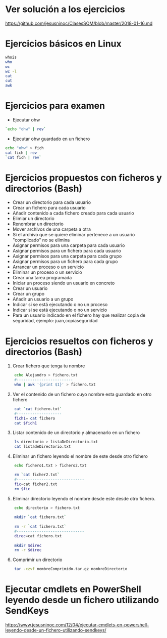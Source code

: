 # Ver solución a los ejercicios
https://github.com/jesusninoc/ClasesSOM/blob/master/2018-01-16.md

# Ejercicios básicos en Linux
```Bash
whois
who
wc
wc -l
cat
cut
awk
```

# Ejercicios para examen

- Ejecutar ohw
```bash
`echo "ohw" | rev`
```
- Ejecutar ohw guardado en un fichero
```bash
echo "ohw" > fich
cat fich | rev
`cat fich | rev`
````

# Ejercicios propuestos con ficheros y directorios (Bash)

- Crear un directorio para cada usuario
- Crear un fichero para cada usuario
- Añadir contenido a cada fichero creado para cada usuario
- Elimiar un directorio
- Renombrar un directorio
- Mover archivos de una carpeta a otra
- Si el archivo que se quiere eliminar pertenece a un usuario "complicado" no se elimina
- Asignar permisos para una carpeta para cada usuario
- Asignar permisos para un fichero para cada usuario
- Asignar permisos para una carpeta para cada grupo
- Asignar permisos para un fichero para cada grupo
- Arrancar un proceso o un servicio
- Eliminar un proceso o un servicio
- Crear una tarea programada
- Iniciar un proceso siendo un usuario en concreto
- Crear un usuario
- Crear un grupo
- Añadir un usuario a un grupo
- Indicar si se está ejecutando o no un proceso
- Indicar si se está ejecutando o no un servicio
- Para un usuario indicado en el fichero hay que realizar copia de seguridad, ejemplo: juan,copiaseguridad

# Ejercicios resueltos con ficheros y directorios (Bash)

1. Crear fichero que tenga tu nombre
```Bash	
 	echo Alejandro > fichero.txt
	#-------------------------
	who | awk '{print $1}' > fichero.txt
```
2. Ver el contenido de un fichero cuyo nombre esta guardado en otro fichero
```Bash
	cat `cat fichero.txt`
	#--------------------
	fich1= cat fichero
	cat $fich1
```
3. Listar contenido de un directorio y almacenarlo en un fichero
```Bash	
	ls directorio > listaDeDirectorio.txt
	cat listadeDirectorio.txt
```
4. Eliminar un fichero leyendo el nombre de este desde otro fichero
```Bash
	echo fichero1.txt > fichero2.txt

	rm `cat ficher2.txt`
	#------------------------------
	fic=cat ficher2.txt
	rm $fic
```
5. Eliminar directorio leyendo el nombre desde este desde otro fichero.	
```Bash
	echo directorio > fichero.txt
	
	mkdir `cat fichero.txt`
	
	rm -r `cat fichero.txt`
	#------------------------------
	direc=cat fichero.txt
	
	mkdir $direc
	rm -r $direc
```
6. Comprimir un directorio
```Bash
	tar -czvf nombreComprimido.tar.gz nombreDirectorio
```


# Ejecutar cmdlets en PowerShell leyendo desde un fichero utilizando SendKeys
https://www.jesusninoc.com/12/04/ejecutar-cmdlets-en-powershell-leyendo-desde-un-fichero-utilizando-sendkeys/
